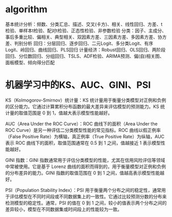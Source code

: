 # algorithm

基本统计分析：频数、分类汇总、描述、交叉(卡方)、相关、线性回归、方差、t检验、单样本t检验、配对t检验、正态性检验、非参数检验
分类：因子、主成分、事后多重比较、偏相关、典型相关、双因素方差、三因素方差、多因素方差、协方差、判别分析
回归：分层回归、逐步回归、二元Logit、多分类Logit、有序Logit、岭回归、曲线回归、PLS回归
计量经济：Robust回归、OLS回归、两阶段回归、分位数回归、分组回归、TSLS、ADF检验、ARIMA预测、偏(自)相关图、面板模型、倾向得分匹配

# 机器学习中的KS、AUC、GINI、PSI
KS（Kolmogorov-Smirnov）统计量：KS 统计量用于衡量分类模型对正例和负例的区分能力。它通过计算累积分布函数的最大差异来评估模型的预测能力。KS 统计量的取值范围是 0 到 1，值越大表示模型性能越好。

AUC（Area Under the ROC Curve）：ROC 曲线下的面积（Area Under the ROC Curve）是另一种评估二分类模型性能的常见指标。ROC 曲线以假正例率（False Positive Rate）为横轴，真正例率（True Positive Rate）为纵轴，AUC 表示 ROC 曲线下的面积，取值范围通常在 0.5 到 1 之间，值越接近 1 表示模型性能越好。

GINI 指数：GINI 指数通常用于评估分类模型的性能，尤其在信用风险评估等领域中常被使用。它是基于 Lorenz 曲线的面积而得到的，用于衡量模型对正例和负例的分布差异的能力。GINI 指数的取值范围在 0 到 1 之间，值越高表示模型性能越好。

PSI（Population Stability Index）：PSI 用于衡量两个分布之间的稳定性，通常用于评估模型在不同时间段或不同数据集上的一致性。它通过比较预测分数的分布来检测模型的稳定性。通常，PSI 的值在 0 到 1 之间，较小的值表示两个分布之间的差异较小，模型在不同数据集或时间段上的性能较为一致。
